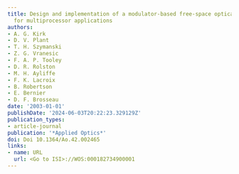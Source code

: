 ```yaml
---
title: Design and implementation of a modulator-based free-space optical backplane
  for multiprocessor applications
authors:
- A. G. Kirk
- D. V. Plant
- T. H. Szymanski
- Z. G. Vranesic
- F. A. P. Tooley
- D. R. Rolston
- M. H. Ayliffe
- F. K. Lacroix
- B. Robertson
- E. Bernier
- D. F. Brosseau
date: '2003-01-01'
publishDate: '2024-06-03T20:22:23.329129Z'
publication_types:
- article-journal
publication: '*Applied Optics*'
doi: Doi 10.1364/Ao.42.002465
links:
- name: URL
  url: <Go to ISI>://WOS:000182734900001
---
```

